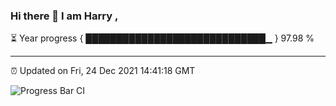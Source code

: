 ### Hi there 👋 I am Harry , 

⏳ Year progress { █████████████████████████████▁ } 97.98 %

---

⏰ Updated on Fri, 24 Dec 2021 14:41:18 GMT

![Progress Bar CI](https://github.com/duykhang68/duykhang68/workflows/Progress%20Bar%20CI/badge.svg)
